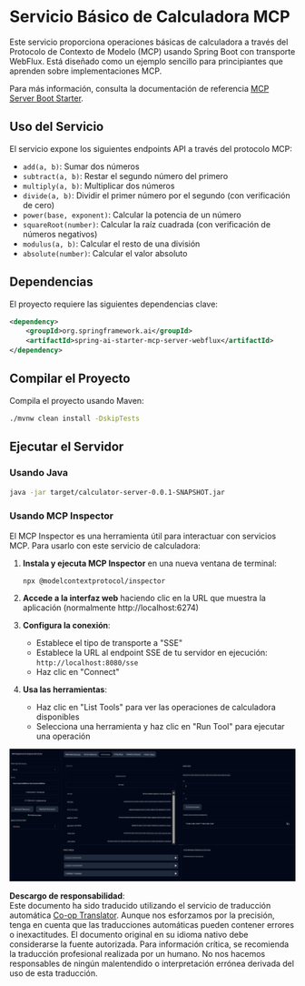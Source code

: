 <!--
CO_OP_TRANSLATOR_METADATA:
{
  "original_hash": "ed9cab32cc67c12d8969b407aa47100a",
  "translation_date": "2025-06-11T09:28:02+00:00",
  "source_file": "03-GettingStarted/01-first-server/solution/java/README.md",
  "language_code": "es"
}
-->
# Servicio Básico de Calculadora MCP

Este servicio proporciona operaciones básicas de calculadora a través del Protocolo de Contexto de Modelo (MCP) usando Spring Boot con transporte WebFlux. Está diseñado como un ejemplo sencillo para principiantes que aprenden sobre implementaciones MCP.

Para más información, consulta la documentación de referencia [MCP Server Boot Starter](https://docs.spring.io/spring-ai/reference/api/mcp/mcp-server-boot-starter-docs.html).


## Uso del Servicio

El servicio expone los siguientes endpoints API a través del protocolo MCP:

- `add(a, b)`: Sumar dos números
- `subtract(a, b)`: Restar el segundo número del primero
- `multiply(a, b)`: Multiplicar dos números
- `divide(a, b)`: Dividir el primer número por el segundo (con verificación de cero)
- `power(base, exponent)`: Calcular la potencia de un número
- `squareRoot(number)`: Calcular la raíz cuadrada (con verificación de números negativos)
- `modulus(a, b)`: Calcular el resto de una división
- `absolute(number)`: Calcular el valor absoluto

## Dependencias

El proyecto requiere las siguientes dependencias clave:

```xml
<dependency>
    <groupId>org.springframework.ai</groupId>
    <artifactId>spring-ai-starter-mcp-server-webflux</artifactId>
</dependency>
```

## Compilar el Proyecto

Compila el proyecto usando Maven:
```bash
./mvnw clean install -DskipTests
```

## Ejecutar el Servidor

### Usando Java

```bash
java -jar target/calculator-server-0.0.1-SNAPSHOT.jar
```

### Usando MCP Inspector

El MCP Inspector es una herramienta útil para interactuar con servicios MCP. Para usarlo con este servicio de calculadora:

1. **Instala y ejecuta MCP Inspector** en una nueva ventana de terminal:
   ```bash
   npx @modelcontextprotocol/inspector
   ```

2. **Accede a la interfaz web** haciendo clic en la URL que muestra la aplicación (normalmente http://localhost:6274)

3. **Configura la conexión**:
   - Establece el tipo de transporte a "SSE"
   - Establece la URL al endpoint SSE de tu servidor en ejecución: `http://localhost:8080/sse`
   - Haz clic en "Connect"

4. **Usa las herramientas**:
   - Haz clic en "List Tools" para ver las operaciones de calculadora disponibles
   - Selecciona una herramienta y haz clic en "Run Tool" para ejecutar una operación

![Captura de pantalla de MCP Inspector](../../../../../../translated_images/tool.40e180a7b0d0fe2067cf96435532b01f63f7f8619d6b0132355a04b426b669ac.es.png)

**Descargo de responsabilidad**:  
Este documento ha sido traducido utilizando el servicio de traducción automática [Co-op Translator](https://github.com/Azure/co-op-translator). Aunque nos esforzamos por la precisión, tenga en cuenta que las traducciones automáticas pueden contener errores o inexactitudes. El documento original en su idioma nativo debe considerarse la fuente autorizada. Para información crítica, se recomienda la traducción profesional realizada por un humano. No nos hacemos responsables de ningún malentendido o interpretación errónea derivada del uso de esta traducción.